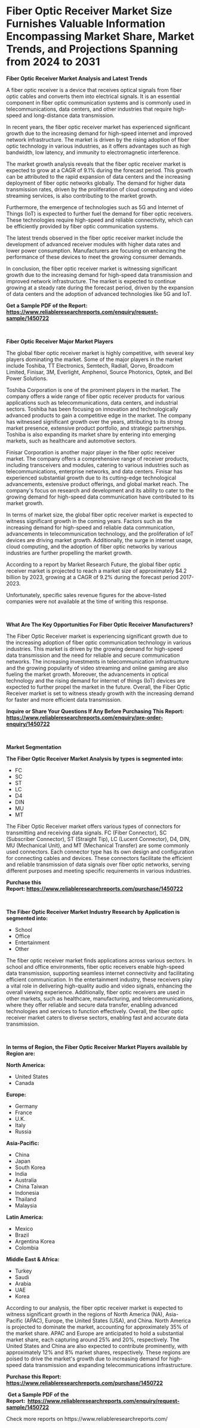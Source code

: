 <p><h1>Fiber Optic Receiver Market Size Furnishes Valuable Information Encompassing Market Share, Market Trends, and Projections Spanning from 2024 to 2031</h1></p><p><strong>Fiber Optic Receiver Market Analysis and Latest Trends</strong></p>
<p><p>A fiber optic receiver is a device that receives optical signals from fiber optic cables and converts them into electrical signals. It is an essential component in fiber optic communication systems and is commonly used in telecommunications, data centers, and other industries that require high-speed and long-distance data transmission.</p><p>In recent years, the fiber optic receiver market has experienced significant growth due to the increasing demand for high-speed internet and improved network infrastructure. The market is driven by the rising adoption of fiber optic technology in various industries, as it offers advantages such as high bandwidth, low latency, and immunity to electromagnetic interference.</p><p>The market growth analysis reveals that the fiber optic receiver market is expected to grow at a CAGR of 9.1% during the forecast period. This growth can be attributed to the rapid expansion of data centers and the increasing deployment of fiber optic networks globally. The demand for higher data transmission rates, driven by the proliferation of cloud computing and video streaming services, is also contributing to the market growth.</p><p>Furthermore, the emergence of technologies such as 5G and Internet of Things (IoT) is expected to further fuel the demand for fiber optic receivers. These technologies require high-speed and reliable connectivity, which can be efficiently provided by fiber optic communication systems.</p><p>The latest trends observed in the fiber optic receiver market include the development of advanced receiver modules with higher data rates and lower power consumption. Manufacturers are focusing on enhancing the performance of these devices to meet the growing consumer demands.</p><p>In conclusion, the fiber optic receiver market is witnessing significant growth due to the increasing demand for high-speed data transmission and improved network infrastructure. The market is expected to continue growing at a steady rate during the forecast period, driven by the expansion of data centers and the adoption of advanced technologies like 5G and IoT.</p></p>
<p><strong>Get a Sample PDF of the Report:&nbsp; <a href="https://www.reliableresearchreports.com/enquiry/request-sample/1450722">https://www.reliableresearchreports.com/enquiry/request-sample/1450722</a></strong></p>
<p>&nbsp;</p>
<p><strong>Fiber Optic Receiver Major Market Players</strong></p>
<p><p>The global fiber optic receiver market is highly competitive, with several key players dominating the market. Some of the major players in the market include Toshiba, TT Electronics, Semtech, Radiall, Qorvo, Broadcom Limited, Finisar, 3M, Everlight, Amphenol, Source Photonics, Optek, and Bel Power Solutions.</p><p>Toshiba Corporation is one of the prominent players in the market. The company offers a wide range of fiber optic receiver products for various applications such as telecommunications, data centers, and industrial sectors. Toshiba has been focusing on innovation and technologically advanced products to gain a competitive edge in the market. The company has witnessed significant growth over the years, attributing to its strong market presence, extensive product portfolio, and strategic partnerships. Toshiba is also expanding its market share by entering into emerging markets, such as healthcare and automotive sectors.</p><p>Finisar Corporation is another major player in the fiber optic receiver market. The company offers a comprehensive range of receiver products, including transceivers and modules, catering to various industries such as telecommunications, enterprise networks, and data centers. Finisar has experienced substantial growth due to its cutting-edge technological advancements, extensive product offerings, and global market reach. The company's focus on research and development and its ability to cater to the growing demand for high-speed data communication have contributed to its market growth.</p><p>In terms of market size, the global fiber optic receiver market is expected to witness significant growth in the coming years. Factors such as the increasing demand for high-speed and reliable data communication, advancements in telecommunication technology, and the proliferation of IoT devices are driving market growth. Additionally, the surge in internet usage, cloud computing, and the adoption of fiber optic networks by various industries are further propelling the market growth.</p><p>According to a report by Market Research Future, the global fiber optic receiver market is projected to reach a market size of approximately $4.2 billion by 2023, growing at a CAGR of 9.2% during the forecast period 2017-2023.</p><p>Unfortunately, specific sales revenue figures for the above-listed companies were not available at the time of writing this response.</p></p>
<p>&nbsp;</p>
<p><strong>What Are The Key Opportunities For Fiber Optic Receiver Manufacturers?</strong></p>
<p><p>The Fiber Optic Receiver market is experiencing significant growth due to the increasing adoption of fiber optic communication technology in various industries. This market is driven by the growing demand for high-speed data transmission and the need for reliable and secure communication networks. The increasing investments in telecommunication infrastructure and the growing popularity of video streaming and online gaming are also fueling the market growth. Moreover, the advancements in optical technology and the rising demand for internet of things (IoT) devices are expected to further propel the market in the future. Overall, the Fiber Optic Receiver market is set to witness steady growth with the increasing demand for faster and more efficient data transmission.</p></p>
<p><strong>Inquire or Share Your Questions If Any Before Purchasing This Report: <a href="https://www.reliableresearchreports.com/enquiry/pre-order-enquiry/1450722">https://www.reliableresearchreports.com/enquiry/pre-order-enquiry/1450722</a></strong></p>
<p>&nbsp;</p>
<p><strong>Market Segmentation</strong></p>
<p><strong>The Fiber Optic Receiver Market Analysis by types is segmented into:</strong></p>
<p><ul><li>FC</li><li>SC</li><li>ST</li><li>LC</li><li>D4</li><li>DIN</li><li>MU</li><li>MT</li></ul></p>
<p><p>The Fiber Optic Receiver market offers various types of connectors for transmitting and receiving data signals. FC (Fiber Connector), SC (Subscriber Connector), ST (Straight Tip), LC (Lucent Connector), D4, DIN, MU (Mechanical Unit), and MT (Mechanical Transfer) are some commonly used connectors. Each connector type has its own design and configuration for connecting cables and devices. These connectors facilitate the efficient and reliable transmission of data signals over fiber optic networks, serving different purposes and meeting specific requirements in various industries.</p></p>
<p><strong>Purchase this Report:&nbsp;<a href="https://www.reliableresearchreports.com/purchase/1450722">https://www.reliableresearchreports.com/purchase/1450722</a></strong></p>
<p>&nbsp;</p>
<p><strong>The Fiber Optic Receiver Market Industry Research by Application is segmented into:</strong></p>
<p><ul><li>School</li><li>Office</li><li>Entertainment</li><li>Other</li></ul></p>
<p><p>The fiber optic receiver market finds applications across various sectors. In school and office environments, fiber optic receivers enable high-speed data transmission, supporting seamless internet connectivity and facilitating efficient communication. In the entertainment industry, these receivers play a vital role in delivering high-quality audio and video signals, enhancing the overall viewing experience. Additionally, fiber optic receivers are used in other markets, such as healthcare, manufacturing, and telecommunications, where they offer reliable and secure data transfer, enabling advanced technologies and services to function effectively. Overall, the fiber optic receiver market caters to diverse sectors, enabling fast and accurate data transmission.</p></p>
<p>&nbsp;</p>
<p><strong>In terms of Region, the Fiber Optic Receiver Market Players available by Region are:</strong></p>
<p>
    <p> <strong> North America: </strong>
        <ul>
            <li>United States</li>
            <li>Canada</li>
        </ul>
        </p> 
    <p> <strong> Europe: </strong>
        <ul>
            <li>Germany</li>
            <li>France</li>
            <li>U.K.</li>
            <li>Italy</li>
            <li>Russia</li>
        </ul>
        </p> 
    <p> <strong> Asia-Pacific: </strong>
        <ul>
            <li>China</li>
            <li>Japan</li>
            <li>South Korea</li>
            <li>India</li>
            <li>Australia</li>
            <li>China Taiwan</li>
            <li>Indonesia</li>
            <li>Thailand</li>
            <li>Malaysia</li>
        </ul>
        </p> 
    <p> <strong> Latin America: </strong>
        <ul>
            <li>Mexico</li>
            <li>Brazil</li>
            <li>Argentina Korea</li>
            <li>Colombia</li>
        </ul>
        </p> 
    <p> <strong> Middle East & Africa: </strong>
        <ul>
            <li>Turkey</li>
            <li>Saudi</li>
            <li>Arabia</li>
            <li>UAE</li>
            <li>Korea</li>
        </ul>
    </p>
    </p>
<p><p>According to our analysis, the fiber optic receiver market is expected to witness significant growth in the regions of North America (NA), Asia-Pacific (APAC), Europe, the United States (USA), and China. North America is projected to dominate the market, accounting for approximately 35% of the market share. APAC and Europe are anticipated to hold a substantial market share, each capturing around 25% and 20%, respectively. The United States and China are also expected to contribute prominently, with approximately 12% and 8% market shares, respectively. These regions are poised to drive the market's growth due to increasing demand for high-speed data transmission and expanding telecommunications infrastructure.</p></p>
<p><strong>Purchase this Report: <a href="https://www.reliableresearchreports.com/purchase/1450722">https://www.reliableresearchreports.com/purchase/1450722</a></strong></p>
<p>&nbsp;<strong>Get a Sample PDF of the Report:&nbsp;&nbsp;<a href="https://www.reliableresearchreports.com/enquiry/request-sample/1450722">https://www.reliableresearchreports.com/enquiry/request-sample/1450722</a></strong></p>
<p><strong></strong></p>
<p>Check more reports on https://www.reliableresearchreports.com/</p>